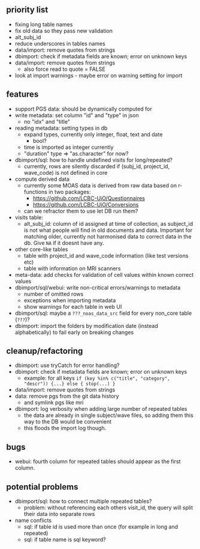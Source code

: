 
## priority list  
  * fixing long table names
  * fix old data so they pass new validation
  * alt_subj_id
  * reduce underscores in tables names
  * data/import: remove quotes from strings 
  * dbimport: check if metadata fields are known; error on unknown keys
  * data/import: remove quotes from strings 
    * also force read to quote = FALSE
  * look at import warnings - maybe error on warning setting for import

## features
  * support PGS data: should be dynamically computed for 
  * write metadata: set column "id" and "type" in json 
    * no "idx" and "title"
  * reading metadata: setting types in db 
    * expand types, currently only integer, float, text and date
      * bool?
    * time is imported as integer currently
    * "duration" type => "as.character" for now?
  * dbimport/sql: how to handle undefined visits for long/repeated?
    * currently, rows are silently discarded if (subj_id, project_id, wave_code) is not defined in core
  * compute derived data
    * currently some MOAS data is derived from raw data based on r-functions in two packages:
      * https://github.com/LCBC-UiO/Questionnaires
      * https://github.com/LCBC-UiO/Conversions
    * can we refractor them to use let DB run them?
  * visits table:
    * alt_subj_id: column of id assigned at time of collection, as subject_id is not what people will find in old documents and data. Important for matching older, currently not harmonised data to correct data in the db. Give `NA` if it doesnt have any.
  * other core-like tables
    * table with project_id and wave_code information (like test versions etc)
    * table with information on MRI scanners
  * meta-data: add checks for validation of cell values within known correct values
  * dbimport/sql/webui: write non-critical errors/warnings to metadata
    * number of omitted rows
    * exceptions when importing metadata
    * show warnings for each table in web UI
  * dbimport/sql: maybe a `???_noas_data_src` field for every non_core table (`???`)? 
  * dbimport: import the folders by modification date (instead alphabetically) to fail early on breaking changes

## cleanup/refactoring
  * dbimport: use tryCatch for error handling?
  * dbimport: check if metadata fields are known; error on unknown keys
    * example: for all keys `if (key %in% c("title", "category", "descr")) {...} else { stop(...) }`
  * data/import: remove quotes from strings 
  * data: remove pgs from the git data history
    * and symlink pgs like mri
  * dbimport: log verbosity when adding large number of repeated tables
    * the data are already in single subject/wave files, so adding them this way to the DB would be convenient
    * this floods the import log though.

## bugs
  * webui: fourth column for repeated tables should appear as the first column.
  
## potential problems
  * dbimport/sql: how to connect multiple repeated tables?
    * problem: without referencing each others visit_id, the query will split their data into separate rows
  * name conflicts
    * sql: if table id is used more than once (for example in long and repeated)
    * sql: if table name is sql keyword?


